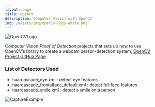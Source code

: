 ```yaml
---
layout: page
title: OpenCV
description: Computer Vision with OpenCV
img: /assets/img/opencv-logo-white.png
---
```


![OpenCVLogo](/portfolio/assets/img/OpenCV-with-Python-658x174.jpg)

Computer Vision *Proof of Detection* projects that sets up how to use OpenCV’s library to create a webcam person-detection system, 
[OpenCV Project GitHub Page](https://jeremywood-ai.github.io/OpenCV/ "Jeremy's OpenCV Page")

### List of Detectors Used

- haarcascade_eye.xml : detect eye features
- haarcascade_frontalface_default.xml : detect full face features
- haarcascade_smile.xml : detect a smile on a person

![CaptureExample](/portfolio/assets/img/openCV_Capture1.png)
<!-- 
[OpenCV]: /portfolio/assets/img/openCV_Capture1.png
[Logo]: portfolio/assets/img/OpenCV-with-Python-658x174.jpg -->